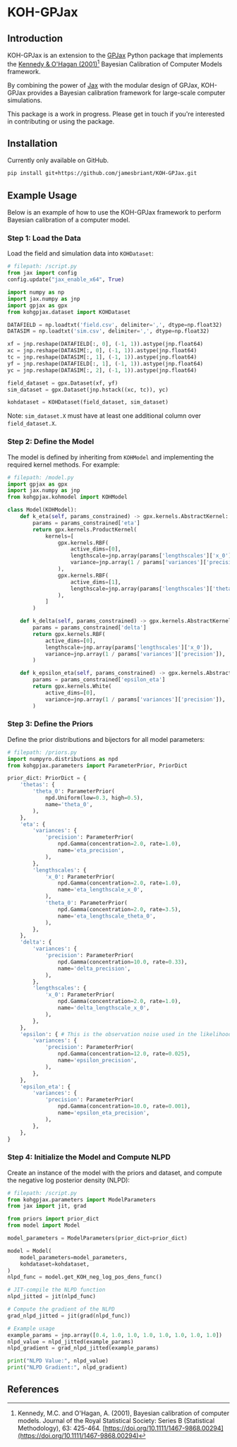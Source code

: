 # KOH-GPJax

## Introduction

KOH-GPJax is an extension to the [GPJax](https://github.com/JaxGaussianProcesses/GPJax) Python package that implements the [Kennedy & O'Hagan (2001)](https://rss.onlinelibrary.wiley.com/doi/10.1111/1467-9868.00294)[^1] Bayesian Calibration of Computer Models framework.

By combining the power of [Jax](https://jax.readthedocs.io/en/latest/) with the modular design of GPJax, KOH-GPJax provides a Bayesian calibration framework for large-scale computer simulations.

This package is a work in progress. Please get in touch if you're interested in contributing or using the package.

## Installation

Currently only available on GitHub.

```bash
pip install git+https://github.com/jamesbriant/KOH-GPJax.git
```

## Example Usage

Below is an example of how to use the KOH-GPJax framework to perform Bayesian calibration of a computer model.

### Step 1: Load the Data

Load the field and simulation data into `KOHDataset`:

```python
# filepath: /script.py
from jax import config
config.update("jax_enable_x64", True)

import numpy as np
import jax.numpy as jnp
import gpjax as gpx
from kohgpjax.dataset import KOHDataset

DATAFIELD = np.loadtxt('field.csv', delimiter=',', dtype=np.float32)
DATASIM = np.loadtxt('sim.csv', delimiter=',', dtype=np.float32)

xf = jnp.reshape(DATAFIELD[:, 0], (-1, 1)).astype(jnp.float64)
xc = jnp.reshape(DATASIM[:, 0], (-1, 1)).astype(jnp.float64)
tc = jnp.reshape(DATASIM[:, 1], (-1, 1)).astype(jnp.float64)
yf = jnp.reshape(DATAFIELD[:, 1], (-1, 1)).astype(jnp.float64)
yc = jnp.reshape(DATASIM[:, 2], (-1, 1)).astype(jnp.float64)

field_dataset = gpx.Dataset(xf, yf)
sim_dataset = gpx.Dataset(jnp.hstack((xc, tc)), yc)

kohdataset = KOHDataset(field_dataset, sim_dataset)
```

Note: `sim_dataset.X` must have at least one additional column over `field_dataset.X`.

### Step 2: Define the Model

The model is defined by inheriting from `KOHModel` and implementing the required kernel methods. For example:

```python
# filepath: /model.py
import gpjax as gpx
import jax.numpy as jnp
from kohgpjax.kohmodel import KOHModel

class Model(KOHModel):
    def k_eta(self, params_constrained) -> gpx.kernels.AbstractKernel:
        params = params_constrained['eta']
        return gpx.kernels.ProductKernel(
            kernels=[
                gpx.kernels.RBF(
                    active_dims=[0],
                    lengthscale=jnp.array(params['lengthscales']['x_0']),
                    variance=jnp.array(1 / params['variances']['precision']),
                ),
                gpx.kernels.RBF(
                    active_dims=[1],
                    lengthscale=jnp.array(params['lengthscales']['theta_0']),
                ),
            ]
        )

    def k_delta(self, params_constrained) -> gpx.kernels.AbstractKernel:
        params = params_constrained['delta']
        return gpx.kernels.RBF(
            active_dims=[0],
            lengthscale=jnp.array(params['lengthscales']['x_0']),
            variance=jnp.array(1 / params['variances']['precision']),
        )

    def k_epsilon_eta(self, params_constrained) -> gpx.kernels.AbstractKernel:
        params = params_constrained['epsilon_eta']
        return gpx.kernels.White(
            active_dims=[0],
            variance=jnp.array(1 / params['variances']['precision']),
        )
```

### Step 3: Define the Priors

Define the prior distributions and bijectors for all model parameters:

```python
# filepath: /priors.py
import numpyro.distributions as npd
from kohgpjax.parameters import ParameterPrior, PriorDict

prior_dict: PriorDict = {
    'thetas': {
        'theta_0': ParameterPrior(
            npd.Uniform(low=0.3, high=0.5),
            name='theta_0',
        ),
    },
    'eta': {
        'variances': {
            'precision': ParameterPrior(
                npd.Gamma(concentration=2.0, rate=1.0),
                name='eta_precision',
            ),
        },
        'lengthscales': {
            'x_0': ParameterPrior(
                npd.Gamma(concentration=2.0, rate=1.0),
                name='eta_lengthscale_x_0',
            ),
            'theta_0': ParameterPrior(
                npd.Gamma(concentration=2.0, rate=3.5),
                name='eta_lengthscale_theta_0',
            ),
        },
    },
    'delta': {
        'variances': {
            'precision': ParameterPrior(
                npd.Gamma(concentration=10.0, rate=0.33),
                name='delta_precision',
            ),
        },
        'lengthscales': {
            'x_0': ParameterPrior(
                npd.Gamma(concentration=2.0, rate=1.0),
                name='delta_lengthscale_x_0',
            ),
        },
    },
    'epsilon': { # This is the observation noise used in the likelihood function assuming Gaussian observations.
        'variances': {
            'precision': ParameterPrior(
                npd.Gamma(concentration=12.0, rate=0.025),
                name='epsilon_precision',
            ),
        },
    },
    'epsilon_eta': {
        'variances': {
            'precision': ParameterPrior(
                npd.Gamma(concentration=10.0, rate=0.001),
                name='epsilon_eta_precision',
            ),
        },
    },
}
```

### Step 4: Initialize the Model and Compute NLPD

Create an instance of the model with the priors and dataset, and compute the negative log posterior density (NLPD):

```python
# filepath: /script.py
from kohgpjax.parameters import ModelParameters
from jax import jit, grad

from priors import prior_dict
from model import Model

model_parameters = ModelParameters(prior_dict=prior_dict)

model = Model(
    model_parameters=model_parameters,
    kohdataset=kohdataset,
)
nlpd_func = model.get_KOH_neg_log_pos_dens_func()

# JIT-compile the NLPD function
nlpd_jitted = jit(nlpd_func)

# Compute the gradient of the NLPD
grad_nlpd_jitted = jit(grad(nlpd_func))

# Example usage
example_params = jnp.array([0.4, 1.0, 1.0, 1.0, 1.0, 1.0, 1.0, 1.0])
nlpd_value = nlpd_jitted(example_params)
nlpd_gradient = grad_nlpd_jitted(example_params)

print("NLPD Value:", nlpd_value)
print("NLPD Gradient:", nlpd_gradient)
```

## References

[^1]: Kennedy, M.C. and O'Hagan, A. (2001), Bayesian calibration of computer models. Journal of the Royal Statistical Society: Series B (Statistical Methodology), 63: 425-464. [https://doi.org/10.1111/1467-9868.00294](https://doi.org/10.1111/1467-9868.00294)
